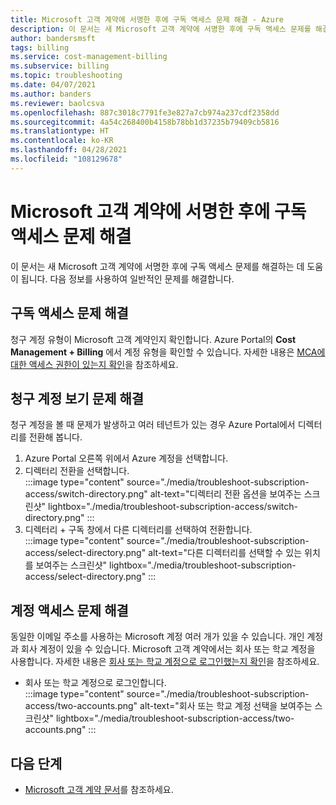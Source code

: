 ```yaml
---
title: Microsoft 고객 계약에 서명한 후에 구독 액세스 문제 해결 - Azure
description: 이 문서는 새 Microsoft 고객 계약에 서명한 후에 구독 액세스 문제를 해결하는 데 도움이 됩니다.
author: bandersmsft
tags: billing
ms.service: cost-management-billing
ms.subservice: billing
ms.topic: troubleshooting
ms.date: 04/07/2021
ms.author: banders
ms.reviewer: baolcsva
ms.openlocfilehash: 887c3018c7791fe3e827a7cb974a237cdf2358dd
ms.sourcegitcommit: 4a54c268400b4158b78bb1d37235b79409cb5816
ms.translationtype: HT
ms.contentlocale: ko-KR
ms.lasthandoff: 04/28/2021
ms.locfileid: "108129678"
---
```

# <a name="troubleshoot-subscription-access-after-you-sign-a-microsoft-customer-agreement"></a>Microsoft 고객 계약에 서명한 후에 구독 액세스 문제 해결

이 문서는 새 Microsoft 고객 계약에 서명한 후에 구독 액세스 문제를 해결하는 데 도움이 됩니다. 다음 정보를 사용하여 일반적인 문제를 해결합니다.

## <a name="troubleshoot-subscription-access"></a>구독 액세스 문제 해결

청구 계정 유형이 Microsoft 고객 계약인지 확인합니다. Azure Portal의 **Cost Management + Billing** 에서 계정 유형을 확인할 수 있습니다. 자세한 내용은 [MCA에 대한 액세스 권한이 있는지 확인](../understand/mca-understand-your-usage.md#check-access-to-a-microsoft-customer-agreement)을 참조하세요.

## <a name="troubleshoot-viewing-your-billing-account"></a>청구 계정 보기 문제 해결

청구 계정을 볼 때 문제가 발생하고 여러 테넌트가 있는 경우 Azure Portal에서 디렉터리를 전환해 봅니다.

1. Azure Portal 오른쪽 위에서 Azure 계정을 선택합니다.
1. 디렉터리 전환을 선택합니다.  
    :::image type="content" source="./media/troubleshoot-subscription-access/switch-directory.png" alt-text="디렉터리 전환 옵션을 보여주는 스크린샷" lightbox="./media/troubleshoot-subscription-access/switch-directory.png" :::
1. 디렉터리 + 구독 창에서 다른 디렉터리를 선택하여 전환합니다.  
    :::image type="content" source="./media/troubleshoot-subscription-access/select-directory.png" alt-text="다른 디렉터리를 선택할 수 있는 위치를 보여주는 스크린샷" lightbox="./media/troubleshoot-subscription-access/select-directory.png" :::

## <a name="troubleshoot-account-access"></a>계정 액세스 문제 해결

동일한 이메일 주소를 사용하는 Microsoft 계정 여러 개가 있을 수 있습니다. 개인 계정과 회사 계정이 있을 수 있습니다. Microsoft 고객 계약에서는 회사 또는 학교 계정을 사용합니다. 자세한 내용은 [회사 또는 학교 계정으로 로그인했는지 확인](https://support.microsoft.com/office/which-account-do-you-want-to-use-2b5bbd7a-7df6-4283-beff-8015e28eb7b9)을 참조하세요.

- 회사 또는 학교 계정으로 로그인합니다.  
    :::image type="content" source="./media/troubleshoot-subscription-access/two-accounts.png" alt-text="회사 또는 학교 계정 선택을 보여주는 스크린샷" lightbox="./media/troubleshoot-subscription-access/two-accounts.png" :::

## <a name="next-steps"></a>다음 단계

- [Microsoft 고객 계약 문서](./index.yml)를 참조하세요.